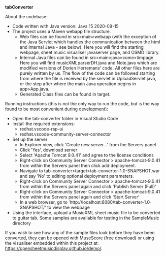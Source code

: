 **tabConverter**


About the codebase:
- Code written with Java version: Java 15 2020-09-15
- The project uses a Maven webapp file structure.
  - Web files can be found in src>main>webapp (with the exception of the Java Servlet which handles the communication between the html and internal Java - see below). Here you will find the starting webpage, sheet music visualiser javaserver page, and OSMD library.
  - Internal Java files can be found in src>main>java>come>timpage. Here you will find musicXMLparserDH.java and Note.java which are modified versions of Dorien Herremans' code. All other files here are purely written by us. The flow of the code can be followed starting from where the file is received by the servlet in UploadServlet.java, or the step after where the main Java operation begins in app>App.java.
  - Generated Class files can be found in target.


Running instructions (this is not the only way to run the code, but is the way found to be most convenient during development):
- Open the tab-converter folder in Visual Studio Code
- Install the required extensions:
  - redhat.vscode-rsp-ui
  - redhat.vscode-community-server-connector
- Set up the server
  - In Explorer view, click 'Create new server...' from the Servers panel
  - Click 'Yes', download server
  - Select 'Apache Tomcat 9.0.41' and agree to the license conditions
  - Right-click on Community Server Connector > apache-tomcat-9.0.41 from within the Servers panel then click add deployment. 
  - Navigate to tab-converter>target>tab-converter-1.0-SNAPSHOT.war and say 'No' to editing optional deployment parameters.
  - Right-click on Community Server Connector > apache-tomcat-9.0.41 from within the Servers panel again and click 'Publish Server (Full)'
  - Right-click on Community Server Connector > apache-tomcat-9.0.41 from within the Servers panel again and click 'Start Server'
  - In a web browser, go to 'http://localhost:8080/tab-converter-1.0-SNAPSHOT/' to view the webpage
- Using the interface, upload a MusicXML sheet music file to be converted to guitar tab. Some samples are available for testing in the SampleMusic directory

If you wish to see how any of the sample files look before they have been converted, they can be opened with MuseScore (free download) or using the visualiser embedded within this project at: https://opensheetmusicdisplay.github.io/demo/.
